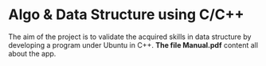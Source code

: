 # Algo & Data Structure using C/C++

The aim of the project is to validate the acquired skills in data structure
by developing a program under Ubuntu in C++.
**The file Manual.pdf** content all about the app.

